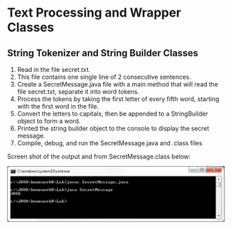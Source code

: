 <H1>Text Processing and Wrapper Classes</H1>
<h2>String Tokenizer and String Builder Classes</h2>
<OL>
  <lI>Read in the file secret.txt.
  <li>This file contains one single line of 2 consecutive sentences.
  <li>Create a SecretMessage.java file with a main method that will read the file secret.txt, separate it into word tokens.
  <li>Process the tokens by taking the first letter of every fifth word, starting with the first word in the file.
  <li>Convert the letters to capitals, then be appended to a StringBuilder object to form a word.
  <li>Printed the string builder object to the console to display the secret message.
  <li>Compile, debug, and run the SecretMessage.java and .class files
</OL>
Screen shot of the output and from SecretMessage.class below:<br>

<img src="https://github.com/rgonzalez214/COSC1437/blob/master/Text-Processing-and-Wrapper-Classes/SecretMessage/ApplicationFrameHost_H2eSp8dSmM.png"></img>
